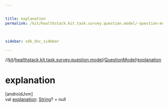 ```yaml
---


title: explanation
permalink: /kit/healthstack.kit.task.survey.question.model/-question-model/explanation.html



sidebar: sdk_doc_sidebar

---
```



//[kit](/kit.html)/[healthstack.kit.task.survey.question.model](../index.html)/[QuestionModel](index.html)/[explanation](explanation.html)



# explanation



[androidJvm]\
val [explanation](explanation.html): [String](https://kotlinlang.org/api/latest/jvm/stdlib/kotlin/-string/index.html)? = null







